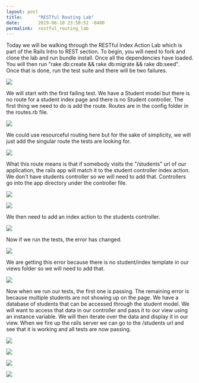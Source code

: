```yaml
---
layout: post
title:      "RESTful Routing Lab"
date:       2019-06-10 23:50:52 -0400
permalink:  restful_routing_lab
---
```



Today we will be walking through the RESTful Index Action Lab which is part of the Rails Intro to REST section.  To begin, you will need to fork and clone the lab and run bundle install.  Once all the dependencies have loaded.  You will then run "rake db:create && rake db:migrate && rake db:seed".  Once that is done, run the test suite and there will be two failures.

![](https://imgur.com/cnZYxsV)

We will start with the first failing test.  We have a Student model but there is no route for a student index page and there is no Student controller.  The first thing we need to do is add the route.  Routes are in the config folder in the routes.rb file.

![](https://imgur.com/mh07CTw)

We could use resourceful routing here but for the sake of simplicity, we will just add the singular route the tests are looking for.

![](https://imgur.com/9iWHo2S)

What this route means is that if somebody visits the "/students" url of our application, the rails app will match it to the student controller index action.  We don't have students controller so we will need to add that.  Controllers go into the app directory under the controller file.  

![](https://imgur.com/mOgKdlZ)

![](https://imgur.com/iP4HLcT)

We then need to add an index action to the students controller.

![](https://imgur.com/uyo6XGY)

Now if we run the tests, the error has changed.

![](https://imgur.com/mDaOHJ1)

We are getting this error because there is no student/index template in our views folder so we will need to add that.

![](https://imgur.com/q0AdxQ5)

Now when we run our tests, the first one is passing.  The remaining error is because multiple students are not showing up on the page.  We have a database of students that can be accessed through the student model.  We will want to access that data in our controller and pass it to our view using an instance variable.  We will then iterate over the data and display it in our view.  When we fire up the rails server we can go to the /students url and see that it is working and all tests are now passing.

![](https://imgur.com/SLBhLgE)

![](https://imgur.com/Rkc6szq)

![](https://imgur.com/926Z0Nr)

![](https://imgur.com/IaRQHeR)
